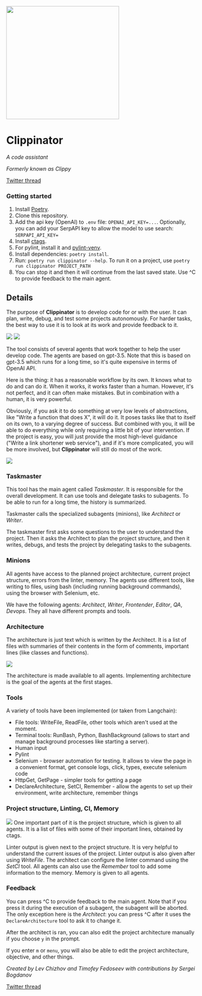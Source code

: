 <img src="clippy.jpg" width="300"></img>

# Clippinator

_A code assistant_

_Formerly known as Clippy_

[Twitter thread](https://twitter.com/ennucore/status/1680971027931693063)

### Getting started

1. Install [Poetry](https://python-poetry.org/docs/#installation).
2. Clone this repository.
3. Add the api key (OpenAI) to `.env` file: `OPENAI_API_KEY=...`. Optionally, you can add your SerpAPI
   key to allow the model to use search: `SERPAPI_API_KEY=`
4. Install [ctags](https://docs.ctags.io/en/latest/building.html).
5. For pylint, install it and [pylint-venv](https://github.com/jgosmann/pylint-venv/).
6. Install dependencies: `poetry install`.
7. Run: `poetry run clippinator --help`. To run it on a project,
   use `poetry run clippinator PROJECT_PATH`
8. You can stop it and then it will continue from the last saved state. Use ^C to provide feedback to the main agent.

## Details

The purpose of **Clippinator** is to develop code for or with the user.
It can plan, write, debug, and test some projects autonomously.
For harder tasks, the best way to use it is to look at its work and provide feedback to it.

![](images/writing.png)
![](images/testing.png)

The tool consists of several agents that work together to help the user develop code. The agents are based on gpt-3.5.
Note that this is based on gpt-3.5 which runs for a long time, so it's quite expensive in terms of OpenAI API.

Here is the thing: it has a reasonable workflow by its own. It knows what to do and can do it. When it works, it works
faster than a human.
However, it's not perfect, and it can often make mistakes. But in combination with a human, it is very powerful.

Obviously, if you ask it to do something at very low levels of abstractions, like "Write a function that does X", it
will do it. It poses tasks like that to itself on its own, to a varying degree of success.
But combined with you, it will be able to do everything while only requiring a little bit of your intervention.
If the project is easy, you will just provide the most high-level guidance ("Write a link shortener web service"),
and if it's more complicated, you will be more involved, but **Clippinator** will still do most of the work.

![](images/map.png)

### Taskmaster

This tool has the main agent called _Taskmaster_. It is responsible for the overall development. It can use tools and
delegate tasks to subagents. To be able to run for a
long time, the history is summarized.

Taskmaster calls the specialized subagents (minions), like _Architect_ or _Writer_.

The taskmaster first asks some questions to the user to understand the project.
Then it asks the Architect to plan the project structure, and then it writes, debugs, and tests the project by
delegating tasks to the subagents.

### Minions

All agents have access to the planned project architecture, current project structure, errors from the linter, memory.
The agents use different tools, like writing to files, using bash (including running background commands), using the
browser with Selenium, etc.

We have the following agents: _Architect_, _Writer_, _Frontender_, _Editor_, _QA_, _Devops_. They all have different
prompts and
tools.

### Architecture

The architecture is just text which is written by the Architect.
It is a list of files with summaries of their contents in the form of comments, important lines (like classes and
functions).

![](images/architecture.png)

The architecture is made available to all agents. Implementing architecture is the goal of the agents at the first
stages.

### Tools

A variety of tools have been implemented (or taken from Langchain):

- File tools: WriteFile, ReadFile, other tools which aren't used at the moment.
- Terminal tools: RunBash, Python, BashBackground (allows to start and manage background processes like starting a
  server).
- Human input
- Pylint
- Selenium - browser automation for testing. It allows to view the page in a convenient format, get console logs, click,
  types, execute selenium code
- HttpGet, GetPage - simpler tools for getting a page
- DeclareArchitecture, SetCI, Remember - allow the agents to set up their environment, write architecture, remember
  things

### Project structure, Linting, CI, Memory

![](images/structure.png)
One important part of it is the project structure, which is given to all agents.
It is a list of files with some of their important lines, obtained by ctags.

Linter output is given next to the project structure. It is very helpful to understand the current issues of the
project.
Linter output is also given after using _WriteFile_.
The architect can configure the linter command using the _SetCI_ tool.
All agents can also use the _Remember_ tool to add some information to the memory. Memory is given to all agents.

### Feedback

You can press ^C to provide feedback to the main agent. Note that if you press it during the execution of a subagent,
the subagent will be aborted. The only exception here is the _Architect_: you can press ^C after it uses
the `DeclareArchitecture` tool to ask it to change it.

After the architect is ran, you can also edit the project architecture manually if you choose `y` in the prompt.

If you enter `m` or `menu`, you will also be able to edit the project architecture, objective, and other things.


_Created by Lev Chizhov and Timofey Fedoseev with contributions by Sergei Bogdanov_

[Twitter thread](https://twitter.com/ennucore/status/1680971027931693063)
